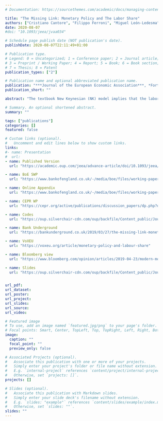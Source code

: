 ```yaml
---
# Documentation: https://sourcethemes.com/academic/docs/managing-content/

title: "The Missing Link: Monetary Policy and The Labor Share"
authors: ["Cristiano Cantore", "Filippo Ferroni", "Miguel León-Ledesma"]
date: 2020-08-07
#doi: "10.1093/jeea/jvaa034"

# Schedule page publish date (NOT publication's date).
publishDate: 2020-08-07T22:11:49+01:00

# Publication type.
# Legend: 0 = Uncategorized; 1 = Conference paper; 2 = Journal article;
# 3 = Preprint / Working Paper; 4 = Report; 5 = Book; 6 = Book section;
# 7 = Thesis; 8 = Patent
publication_types: ["2"]

# Publication name and optional abbreviated publication name.
publication: "***Journal of the European Economic Association***, *Forthcoming*"
publication_short: ""

abstract: "The textbook New Keynesian (NK) model implies that the labor share is procyclical conditional on a monetary policy shock. We present evidence that a monetary policy tightening robustly increased the labor share and decreased real wages during the Great Moderation period in the United States, the Euro Area, the United Kingdom, Australia, and Canada. We show that this is inconsistent not only with the basic NK model, but also with medium-scale NK models commonly used for monetary policy analysis and where it is possible to break the direct link between the labor share and the inverse markup. Our results imply that either NK models are unable to separate the dynamics of the labor share from the markup or markups do not respond in the way NK models predict."

# Summary. An optional shortened abstract.
summary: ""

tags: ["publications"]
categories: []
featured: false

# Custom links (optional).
#   Uncomment and edit lines below to show custom links.
links:
#- name: Presentation
#  url:
- name: Published Version
  url: "https://academic.oup.com/jeea/advance-article/doi/10.1093/jeea/jvaa034/5884931"

- name: BoE SWP
  url: "https://www.bankofengland.co.uk/-/media/boe/files/working-paper/2020/the-missing-link-monetary-policy-and-the-labor-share.pdf?la=en&hash=A322DA7BFBCEE59B4093807B8D3A88682DB45713"

- name: Online Appendix
  url: "https://www.bankofengland.co.uk/-/media/boe/files/working-paper/2020/the-missing-link-monetary-policy-and-the-labor-share-appendix.pdf?la=en&hash=E5B6718B66E8AED82B78761E812BDE3BE58C4E7F"

- name: CEPR WP
  url: "https://cepr.org/active/publications/discussion_papers/dp.php?dpno=13551"

- name: Codes
  url: "https://oup.silverchair-cdn.com/oup/backfile/Content_public/Journal/jeea/PAP/10.1093_jeea_jvaa034/2/jvaa034_replication_codes_cantore_ferroni_leon_ledesma.zip?Expires=1614029060&Signature=g0GOthF7pJqX9eyBeCIgRBg5q~5nUHk8Dg~RHuGh-F1JRf5-akrxEkvM-ZJYTHyC39ZdssM1h0w0O9Mg6FbSgiEm1yckq8uerlb5gyMosmTBBwGD-F~DjXfrwwM2ABbqXdmUTED-Yt9Qqa0P2Dgrp-ii7SPXDv-9rBdQeN1U6Wng3BfVki4ZYtqnHhiSyrtyD5chyQyT0BTReiiSAQoJr0FP-dTEuh4hw2NdZw2ElWB4-dffLGoRiVgAsUrl~x~6duP0AvgH4OIIyB3ONF8RsHNTsRxfUaJnvkOYX3uFZ1usS1QS1~zsQoC6pAIFk0QFSuir8iwVRuA6AXCFeNcUiw__&Key-Pair-Id=APKAIE5G5CRDK6RD3PGA"

- name: Bank Underground
  url: "https://bankunderground.co.uk/2019/03/27/the-missing-link-monetary-policy-and-the-labor-share/"

- name: VoXEU
  url: "https://voxeu.org/article/monetary-policy-and-labour-share"

- name: Bloomberg view
  url: "https://www.bloomberg.com/opinion/articles/2019-04-23/modern-monetary-theory-austrian-economics-deserve-skepticism"

- name: Slides
  url: "https://oup.silverchair-cdn.com/oup/backfile/Content_public/Journal/jeea/PAP/10.1093_jeea_jvaa034/2/jvaa034_ccffll_teaching_slides_pres_missing_link.pdf?Expires=1606069377&Signature=fyD9DUQNbV7Jr6zWSmOQdLXpvIBIq86pLZQrlwxQ8z~siZQzSj~vyQywlNLmbzYtg9LJDmGiK3l3nLKXg9r65x-0lr0qV9I5Pbj1ecE0lLMzIPeaylGkbiyblaHCE-IH5VEswSoFDVb7h1w6I80MujrtZ4PVnhGXF7Ap-7qKwSGZSr6b6HxcANL3sxCMdIJzwpeFDq8mskV7fF-WOL3-k0rOk~J8dZD3P9ShvIwN0spDPcSlhXZd-e~Bq6E2SEL-KocY8UfsbP7KjBcr3pl8eLCy6DHUrymMwzL8WoEI1wewiGOC4jXrmnokbMCPzvVJeVbH2~xvb-ZND670QYd3QA__&Key-Pair-Id=APKAIE5G5CRDK6RD3PGA"


url_pdf:
url_dataset:
url_poster:
url_project:
url_slides:
url_source:
url_video:

# Featured image
# To use, add an image named `featured.jpg/png` to your page's folder.
# Focal points: Smart, Center, TopLeft, Top, TopRight, Left, Right, BottomLeft, Bottom, BottomRight.
image:
  caption: ""
  focal_point: ""
  preview_only: false

# Associated Projects (optional).
#   Associate this publication with one or more of your projects.
#   Simply enter your project's folder or file name without extension.
#   E.g. `internal-project` references `content/project/internal-project/index.md`.
#   Otherwise, set `projects: []`.
projects: []

# Slides (optional).
#   Associate this publication with Markdown slides.
#   Simply enter your slide deck's filename without extension.
#   E.g. `slides: "example"` references `content/slides/example/index.md`.
#   Otherwise, set `slides: ""`.
slides: ""
---
```

